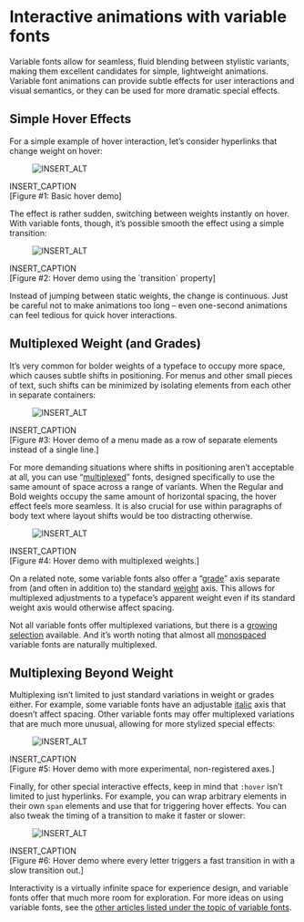# Interactive animations with variable fonts

Variable fonts allow for seamless, fluid blending between stylistic variants, making them excellent candidates for simple, lightweight animations. Variable font animations can provide subtle effects for user interactions and visual semantics, or they can be used for more dramatic special effects.

## Simple Hover Effects

For a simple example of hover interaction, let’s consider hyperlinks that change weight on hover:

<figure>

![INSERT_ALT](images/INSERT_SVG.svg)

</figure>
<figcaption>INSERT_CAPTION</figcaption>
[Figure #1: Basic hover demo]

The effect is rather sudden, switching between weights instantly on hover. With variable fonts, though, it’s possible smooth the effect using a simple transition:

<figure>

![INSERT_ALT](images/INSERT_SVG.svg)

</figure>
<figcaption>INSERT_CAPTION</figcaption>
[Figure #2: Hover demo using the `transition` property]

Instead of jumping between static weights, the change is continuous. Just be careful not to make animations too long – even one-second animations can feel tedious for quick hover interactions.

## Multiplexed Weight (and Grades)

It’s very common for bolder weights of a typeface to occupy more space, which causes subtle shifts in positioning. For menus and other small pieces of text, such shifts can be minimized by isolating elements from each other in separate containers:

<figure>

![INSERT_ALT](images/INSERT_SVG.svg)

</figure>
<figcaption>INSERT_CAPTION</figcaption>
[Figure #3: Hover demo of a menu made as a row of separate elements instead of a single line.]

For more demanding situations where shifts in positioning aren’t acceptable at all, you can use “[multiplexed](https://fonts.google.com/knowledge/glossary/multiplexed_duplexed_uniwidth)” fonts, designed specifically to use the same amount of space across a range of variants. When the Regular and Bold weights occupy the same amount of horizontal spacing, the hover effect feels more seamless. It is also crucial for use within paragraphs of body text where layout shifts would be too distracting otherwise.

<figure>

![INSERT_ALT](images/INSERT_SVG.svg)

</figure>
<figcaption>INSERT_CAPTION</figcaption>
[Figure #4: Hover demo with multiplexed weights.]

On a related note, some variable fonts also offer a “[grade](https://fonts.google.com/knowledge/glossary/grade_axis)” axis separate from (and often in addition to) the standard [weight](https://fonts.google.com/knowledge/glossary/weight_axis) axis. This allows for multiplexed adjustments to a typeface’s apparent weight even if its standard weight axis would otherwise affect spacing.

Not all variable fonts offer multiplexed variations, but there is a [growing selection](https://v-fonts.com/tags/C9) available. And it’s worth noting that almost all [monospaced](https://fonts.google.com/knowledge/glossary/monospaced) variable fonts are naturally multiplexed.

## Multiplexing Beyond Weight

Multiplexing isn’t limited to just standard variations in weight or grades either. For example, some variable fonts have an adjustable [italic](https://fonts.google.com/knowledge/glossary/italic_axis) axis that doesn’t affect spacing. Other variable fonts may offer multiplexed variations that are much more unusual, allowing for more stylized special effects:

<figure>

![INSERT_ALT](images/INSERT_SVG.svg)

</figure>
<figcaption>INSERT_CAPTION</figcaption>
[Figure #5: Hover demo with more experimental, non-registered axes.]

Finally, for other special interactive effects, keep in mind that `:hover` isn’t limited to just hyperlinks. For example, you can wrap arbitrary elements in their own `span` elements and use that for triggering hover effects. You can also tweak the timing of a transition to make it faster or slower:

<figure>

![INSERT_ALT](images/INSERT_SVG.svg)

</figure>
<figcaption>INSERT_CAPTION</figcaption>
[Figure #6: Hover demo where every letter triggers a fast transition in with a slow transition out.]

Interactivity is a virtually infinite space for experience design, and variable fonts offer that much more room for exploration. For more ideas on using variable fonts, see the [other articles listed under the topic of variable fonts](https://fonts.google.com/knowledge/topics/variable_fonts).
